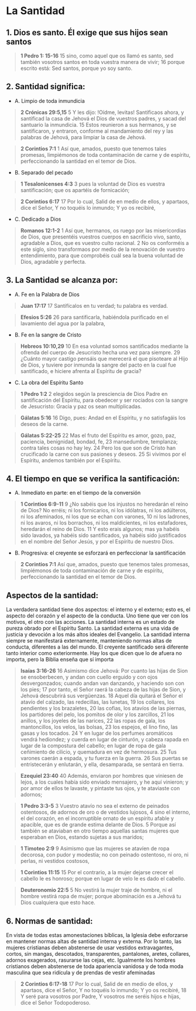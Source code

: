 # La Santidad

## 1. Dios es santo. Él exige que sus hijos sean santos

> **1 Pedro 1:
15-16**
> 15 sino, como aquel que os llamó es santo, sed también vosotros santos en toda vuestra manera de vivir;
 16 porque escrito está: Sed santos, porque yo soy santo.

## 2. Santidad significa:

- A. Limpio de toda inmundicia

> **2 Crónicas 29:5,15**
> 5 Y les dijo: !Oídme, levitas! Santificaos ahora, y santificad la casa de Jehová el Dios de vuestros padres, y sacad del santuario la inmundicia.
 15 Estos reunieron a sus hermanos, y se santificaron, y entraron, conforme al mandamiento del rey y las palabras de Jehová, para limpiar la casa de Jehová.

> **2 Corintios 7:1**
> 1 Así que, amados, puesto que tenemos tales promesas, limpiémonos de toda contaminación de carne y de espíritu, perfeccionando la santidad en el temor de Dios.

- B. Separado del pecado

> **1 Tesalonicenses 4:3**
> 3 pues la voluntad de Dios es vuestra santificación; que os apartéis de fornicación;

> **2 Corintios 6:17**
> 17 Por lo cual, Salid de en medio de ellos, y apartaos, dice el Señor, Y no toquéis lo inmundo; Y yo os recibiré,

- C. Dedicado a Dios

> **Romanos 12:1-2**
> 1 Así que, hermanos, os ruego por las misericordias de Dios, que presentéis vuestros cuerpos en sacrificio vivo, santo, agradable a Dios, que es vuestro culto racional.
 2 No os conforméis a este siglo, sino transformaos por medio de la renovación de vuestro entendimiento, para que comprobéis cuál sea la buena voluntad de Dios, agradable y perfecta.

## 3. La Santidad se alcanza por:

- A. Fe en la Palabra de Dios

> **Juan 17:17**
> 17 Santifícalos en tu verdad; tu palabra es verdad.

> **Efesios 5:26**
> 26 para santificarla, habiéndola purificado en el lavamiento del agua por la palabra,

- B. Fe en la sangre de Cristo

> **Hebreos 10:10,29**
> 10 En esa voluntad somos santificados mediante la ofrenda del cuerpo de Jesucristo hecha una vez para siempre.
 29 ¿Cuánto mayor castigo pensáis que merecerá el que pisoteare al Hijo de Dios, y tuviere por inmunda la sangre del pacto en la cual fue santificado, e hiciere afrenta al Espíritu de gracia?

- C. La obra del Espíritu Santo

> **1 Pedro 1:2**
> 2 elegidos según la presciencia de Dios Padre en santificación del Espíritu, para obedecer y ser rociados con la sangre de Jesucristo: Gracia y paz os sean multiplicadas.

> **Gálatas 5:16**
> 16 Digo, pues: Andad en el Espíritu, y no satisfagáis los deseos de la carne.

> **Gálatas 5:22-25**
> 22 Mas el fruto del Espíritu es amor, gozo, paz, paciencia, benignidad, bondad, fe,
 23 mansedumbre, templanza; contra tales cosas no hay ley.
 24 Pero los que son de Cristo han crucificado la carne con sus pasiones y deseos.
 25 Si vivimos por el Espíritu, andemos también por el Espíritu.

## 4. El tiempo en que se verifica la santificación:

- A. Inmediato en parte: en el tiempo de la conversión

> **1 Corintios 6:9-11**
> 9 ¿No sabéis que los injustos no heredarán el reino de Dios? No erréis; ni los fornicarios, ni los idólatras, ni los adúlteros, ni los afeminados, ni los que se echan con varones,
 10 ni los ladrones, ni los avaros, ni los borrachos, ni los maldicientes, ni los estafadores, heredarán el reino de Dios.
 11 Y esto erais algunos; mas ya habéis sido lavados, ya habéis sido santificados, ya habéis sido justificados en el nombre del Señor Jesús, y por el Espíritu de nuestro Dios.

- B. Progresiva: el creyente se esforzará en perfeccionar la santificación

> **2 Corintios 7:1**
> Así que, amados, puesto que tenemos tales promesas, limpiémonos de toda contaminación de carne y de espíritu, perfeccionando la santidad en el temor de Dios.

## Aspectos de la santidad:

La verdadera santidad tiene dos aspectos: el interno y el externo; esto es, el aspecto del corazón y el aspecto de la conducta. Uno tiene que ver con los motivos, el otro con las acciones. La santidad interna es un estado de pureza obrado por el Espíritu Santo. La santidad externa es una vida de justicia y devoción a los más altos ideales del Evangelio. La santidad interna siempre se manifestará externamente, manteniendo normas altas de conducta, diferentes a las del mundo. El creyente santificado será diferente tanto interior como exteriormente. Hay los que dicen que lo de afuera no importa, pero la Biblia enseña que sí importa

> **Isaías 3:16-26**
> 16 Asimismo dice Jehová: Por cuanto las hijas de Sion se ensoberbecen, y andan con cuello erguido y con ojos desvergonzados; cuando andan van danzando, y haciendo son con los pies;
 17 por tanto, el Señor raerá la cabeza de las hijas de Sion, y Jehová descubrirá sus vergüenzas.
 18 Aquel día quitará el Señor el atavío del calzado, las redecillas, las lunetas,
 19 los collares, los pendientes y los brazaletes,
 20 las cofias, los atavíos de las piernas, los partidores del pelo, los pomitos de olor y los zarcillos,
 21 los anillos, y los joyeles de las narices,
 22 las ropas de gala, los mantoncillos, los velos, las bolsas,
 23 los espejos, el lino fino, las gasas y los tocados.
 24 Y en lugar de los perfumes aromáticos vendrá hediondez; y cuerda en lugar de cinturón, y cabeza rapada en lugar de la compostura del cabello; en lugar de ropa de gala ceñimiento de cilicio, y quemadura en vez de hermosura.
 25 Tus varones caerán a espada, y tu fuerza en la guerra.
 26 Sus puertas se entristecerán y enlutarán, y ella, desamparada, se sentará en tierra.

> **Ezequiel 23:40**
> 40 Además, enviaron por hombres que viniesen de lejos, a los cuales había sido enviado mensajero, y he aquí vinieron; y por amor de ellos te lavaste, y pintaste tus ojos, y te ataviaste con adornos;

> **1 Pedro 3:3-5**
> 3 Vuestro atavío no sea el externo de peinados ostentosos, de adornos de oro o de vestidos lujosos,
 4 sino el interno, el del corazón, en el incorruptible ornato de un espíritu afable y apacible, que es de grande estima delante de Dios.
 5 Porque así también se ataviaban en otro tiempo aquellas santas mujeres que esperaban en Dios, estando sujetas a sus maridos;

> **1 Timoteo 2:9**
> 9 Asimismo que las mujeres se atavíen de ropa decorosa, con pudor y modestia; no con peinado ostentoso, ni oro, ni perlas, ni vestidos costosos,

> **1 Corintios 11:15**
> 15 Por el contrario, a la mujer dejarse crecer el cabello le es honroso; porque en lugar de velo le es dado el cabello.

> **Deuteronomio 22:5**
> 5 No vestirá la mujer traje de hombre, ni el hombre vestirá ropa de mujer; porque abominación es a Jehová tu Dios cualquiera que esto hace.

## 6. Normas de santidad:

En vista de todas estas amonestaciones bíblicas, la Iglesia debe esforzarse en mantener normas altas de santidad interna y externa. Por lo tanto, las mujeres cristianas deben abstenerse de usar vestidos extravagantes, cortos, sin mangas, descotados, transparentes, pantalones, aretes, collares, adornos exagerados, rasurarse las cejas, etc. Igualmente los hombres cristianos deben abstenerse de toda apariencia vanidosa y de toda moda masculina que sea ridícula y de prendas de vestir afeminadas 

> **2 Corintios 6:17-18**
> 17 Por lo cual, Salid de en medio de ellos, y apartaos, dice el Señor, Y no toquéis lo inmundo; Y yo os recibiré,
 18 Y seré para vosotros por Padre, Y vosotros me seréis hijos e hijas, dice el Señor Todopoderoso.

